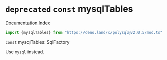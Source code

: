 # `deprecated` `const` mysqlTables

[Documentation Index](../README.md)

```ts
import {mysqlTables} from "https://deno.land/x/polysql@v2.0.5/mod.ts"
```

`const` mysqlTables: SqlFactory

Use `mysql` instead.

